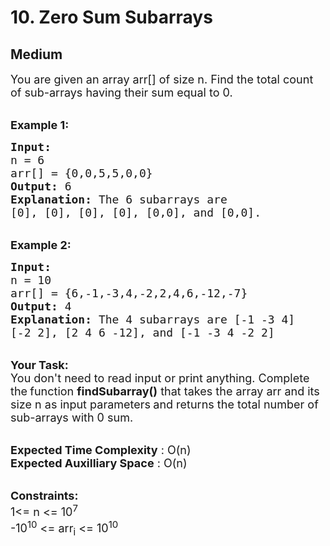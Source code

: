 # 10. Zero Sum Subarrays
## Medium 
<div class="problem-statement">
                <p></p><p><span style="font-size:18px">You are given an array arr[] of size n. Find&nbsp;the total count of sub-arrays having their sum equal to 0.</span></p>

<p><br>
<span style="font-size:18px"><strong>Example 1:</strong></span></p>

<pre><span style="font-size:18px"><strong>Input:
</strong>n = 6
arr[] = {0,0,5,5,0,0}
<strong>Output: </strong>6<strong>
Explanation: </strong>The 6 subarrays are 
[0], [0], [0], [0], [0,0], and [0,0].</span></pre>

<p><br>
<span style="font-size:18px"><strong>Example 2:</strong></span></p>

<pre><span style="font-size:18px"><strong>Input:
</strong>n = 10
arr[] = {6,-1,-3,4,-2,2,4,6,-12,-7}
<strong>Output: </strong>4<strong>
Explanation: </strong>The 4 subarrays are [-1&nbsp;-3&nbsp;4]
[-2&nbsp;2], [2&nbsp;4&nbsp;6&nbsp;-12], and [-1&nbsp;-3&nbsp;4&nbsp;-2&nbsp;2]</span>
</pre>

<p><br>
<span style="font-size:18px"><strong>Your Task:</strong><br>
You don't need to read input or print anything.&nbsp;Complete the<strong> </strong>function <strong>findSubarray()</strong>&nbsp;that takes the&nbsp;array arr&nbsp;and its size n&nbsp;as input parameters<strong>&nbsp;</strong>and returns the total number of sub-arrays with 0 sum.&nbsp;</span><br>
&nbsp;</p>

<p><span style="font-size:18px"><strong>Expected Time Complexity</strong> : O(n)<br>
<strong>Expected Auxilliary Space</strong> : O(n)</span><br>
&nbsp;</p>

<p><span style="font-size:18px"><strong>Constraints: &nbsp; &nbsp;</strong><br>
1&lt;= n &lt;= 10<sup>7</sup><br>
-10<sup>10</sup> &lt;= arr<sub>i</sub> &lt;= 10<sup>10</sup></span></p>

<p>&nbsp;</p>
 <p></p>
            </div>